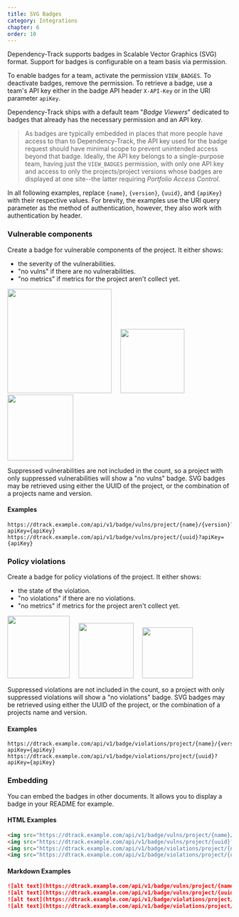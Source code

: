 ```yaml
---
title: SVG Badges
category: Integrations
chapter: 6
order: 10
---
```


Dependency-Track supports badges in Scalable Vector Graphics (SVG) format. Support for badges is configurable on a team
basis via permission. 

To enable badges for a team, activate the permission `VIEW_BADGES`. To deactivate badges, remove the permission. To 
retrieve a badge, use a team's API key either in the badge API header `X-API-Key` or in the URI parameter `apiKey`.

Dependency-Track ships with a default team "_Badge Viewers_" dedicated to badges that already has the necessary
permission and an API key.

> As badges are typically embedded in places that more people have access to than to Dependency-Track, the API key used
> for the badge request should have minimal scope to prevent unintended access beyond that badge. Ideally, the API
> key belongs to a single-purpose team, having just the `VIEW_BADGES` permission, with only one API key and access to 
> only the projects/project versions whose badges are displayed at one site--the latter requiring _Portfolio Access 
> Control_. 

In all following examples, replace `{name}`, `{version}`, `{uuid}`, and `{apiKey}` with their respective values. For
brevity, the examples use the URI query parameter as the method of authentication, however, they also work with
authentication by header.

### Vulnerable components
Create a badge for vulnerable components of the project. It either shows:

* the severity of the vulnerabilities.
* "no vulns" if there are no vulnerabilities.
* "no metrics" if metrics for the project aren't collect yet.

<img src="/images/badge-project-vulns.svg" width="234"/>
&nbsp;&nbsp;&nbsp;
<img src="/images/badge-project-vulns-none.svg" width="144"/>
&nbsp;&nbsp;&nbsp;
<img src="/images/badge-project-vulns-nometrics.svg" width="148"/>

Suppressed vulnerabilities are not included in the count, so a project with only suppressed vulnerabilities will show
a "no vulns" badge. SVG badges may be retrieved using either the UUID of the project, or the combination of a projects
name and version.

#### Examples
```
https://dtrack.example.com/api/v1/badge/vulns/project/{name}/{version}?apiKey={apiKey}
https://dtrack.example.com/api/v1/badge/vulns/project/{uuid}?apiKey={apiKey}
```

### Policy violations
Create a badge for policy violations of the project. It either shows:

* the state of the violation.
* "no violations" if there are no violations.
* "no metrics" if metrics for the project aren't collect yet.

<img src="/images/badge-project-violations.svg" width="140"/>
&nbsp;&nbsp;&nbsp;
<img src="/images/badge-project-violations-none.svg" width="124"/>
&nbsp;&nbsp;&nbsp;
<img src="/images/badge-project-violations-nometrics.svg" width="114"/>

Suppressed violations are not included in the count, so a project with only suppressed violations will show
a "no violations" badge. SVG badges may be retrieved using either the UUID of the project, or the combination of a
projects name and version.

#### Examples

```
https://dtrack.example.com/api/v1/badge/violations/project/{name}/{version}?apiKey={apiKey}
https://dtrack.example.com/api/v1/badge/violations/project/{uuid}?apiKey={apiKey}
```


### Embedding
You can embed the badges in other documents. It allows you to display a badge in your README for example.

#### HTML Examples
```html
<img src="https://dtrack.example.com/api/v1/badge/vulns/project/{name}/{version}?apiKey={apiKey}">
<img src="https://dtrack.example.com/api/v1/badge/vulns/project/{uuid}?apiKey={apiKey}">
<img src="https://dtrack.example.com/api/v1/badge/violations/project/{name}/{version}?apiKey={apiKey}">
<img src="https://dtrack.example.com/api/v1/badge/violations/project/{uuid}?apiKey={apiKey}">
```

#### Markdown Examples
```markdown
![alt text](https://dtrack.example.com/api/v1/badge/vulns/project/{name}/{version}?apiKey={apiKey})
![alt text](https://dtrack.example.com/api/v1/badge/vulns/project/{uuid}?apiKey={apiKey})
![alt text](https://dtrack.example.com/api/v1/badge/violations/project/{name}/{version}?apiKey={apiKey})
![alt text](https://dtrack.example.com/api/v1/badge/violations/project/{uuid}?apiKey={apiKey})
```

